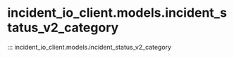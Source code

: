 # incident_io_client.models.incident_status_v2_category

::: incident_io_client.models.incident_status_v2_category
